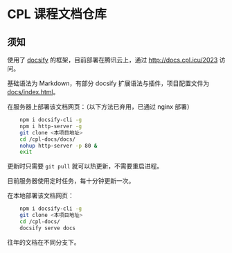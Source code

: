 # CPL 课程文档仓库

## 须知

使用了 [docsify](https://docsify.js.org/#/zh-cn/) 的框架，目前部署在腾讯云上，通过 http://docs.cpl.icu/2023 访问。

基础语法为 Markdown，有部分 docsify 扩展语法与插件，项目配置文件为 [docs/index.html](docs/index.html)。

在服务器上部署该文档网页：（以下方法已弃用，已通过 nginx 部署）

````bash
    npm i docsify-cli -g
    npm i http-server -g
    git clone <本项目地址>
    cd /cpl-docs/docs/
    nohup http-server -p 80 &
    exit
````

更新时只需要 `git pull` 就可以热更新，不需要重启进程。

目前服务器使用定时任务，每十分钟更新一次。

在本地部署该文档网页：

````bash
    npm i docsify-cli -g
    git clone <本项目地址>
    cd /cpl-docs/
    docsify serve docs
````

往年的文档在不同分支下。